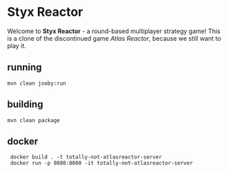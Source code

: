 # Styx Reactor

Welcome to **Styx Reactor** - a round-based multiplayer strategy game!
This is a clone of the discontinued game _Atlas Reactor_, because we still want to play it.

## running

    mvn clean jooby:run

## building

    mvn clean package

## docker

     docker build . -t totally-not-atlasreactor-server
     docker run -p 8080:8080 -it totally-not-atlasreactor-server
